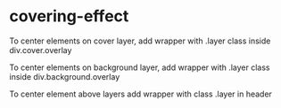 # covering-effect

To center elements on cover layer, add wrapper with .layer class inside div.cover.overlay

To center elements on background layer, add wrapper with .layer class inside div.background.overlay

To center element above layers add wrapper with class .layer in header
